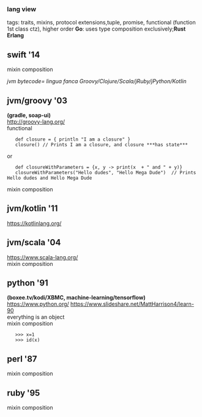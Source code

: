 
###  lang view

tags: traits, mixins, protocol extensions,tuple, promise, functional (function 1st class ctz), higher order
**Go**: uses type composition exclusively;**Rust** **Erlang**

## swift '14   
mixin composition   


_jvm bytecode= lingua fanca Groovy/Clojure/Scala/jRuby/jPython/Kotlin_

## jvm/groovy '03   
**(gradle, soap-ui)**  
 http://groovy-lang.org/     
 functional
~~~~ 
   def closure = { println "I am a closure" }
   closure() // Prints I am a closure, and closure ***has state***
~~~~   
or   
~~~~  
   def closureWithParameters = {x, y -> print(x  + " and " + y)}
   closureWithParameters("Hello dudes", "Hello Mega Dude")  // Prints Hello dudes and Hello Mega Dude
~~~~
mixin composition   

## jvm/kotlin '11    
 https://kotlinlang.org/ 

## jvm/scala '04      
 https://www.scala-lang.org/   
mixin composition   



## python '91   
**(boxee.tv/kodi/XBMC, machine-learning/tensorflow)**  
 https://www.python.org/ 
 https://www.slideshare.net/MattHarrison4/learn-90  
 everything is an object  
 mixin composition  
~~~~
   >>> x=1 
   >>> id(x)
~~~~

## perl '87  
mixin composition   
 
## ruby '95   
mixin composition   






